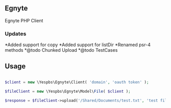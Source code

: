 ## Egnyte 
Egnyte PHP Client

### Updates

*Added support for copy 
*Added support for listDir
*Renamed psr-4 methods
*@todo Chunked Upload
*@todo TestCases

## Usage

```php

$client = new \Yespbs\Egnyte\Client( 'domain', 'oauth token' );

$fileClient = new \Yespbs\Egnyte\Model\File( $client );

$response = $fileClient->upload('/Shared/Documents/test.txt', 'test file upload' );

```

